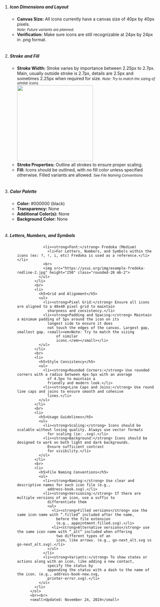 <ol>
            <li>
              <h5>Icon Dimensions and Layout</h5>
              <ul>
                <li><strong>Canvas Size:</strong> All icons currently have a canvas size of 40px by 40px pixels.<br>
                  <small><em>Note: Future variants are planned.</em></small>
                </li>
                <li><strong>Verification:</strong> Make sure icons are still recognizable at 24px by 24px in .png
                  format.
              </ul>
            </li>
            <br>
            <li>
              <h5>Stroke and Fill</h5>
              <ul>
                <li><strong>Stroke Width:</strong> Stroke varies by importance between 2.25px to 2.7px. Main, usually
                  outside stroke is
                  2.7px, details are 2.5px and sometimes 2.25px when required for size. <small><em>Note: Try to match
                      the sizing of similar
                      icons.</em></small>
                  <br>
                  <img src="https://ysui.org/img/example-server-stroke-redline-2.jpg" height="250" class="rounded-20 mb-2">
                </li>
                <li><strong>Stroke Properties:</strong> Outline all strokes to ensure proper scaling.</li>
                <li><strong>Fill:</strong> Icons should be outlined, with no fill color unless specified otherwise.
                  Filled variants are
                  allowed. <small>See <em>File Naming Conventions</em></small></li>
              </ul>
            </li>
            <br>
            <li>
              <h5>Color Palette</h5>
              <ul>
                <li><strong>Color:</strong> #000000 (black)</li>
                <li><strong>Transparency:</strong> None</li>
                <li><strong>Additional Color(s):</strong> None</li>
                <li><strong>Background Color:</strong> None</li>
              </ul>
            </li>
            <br>
            <li>
              <h5>Letters, Numbers, and Symbols</h5>
              <ul>
                
                <li><strong>Font:</strong> Fredoka (Medium)
                  <li>For Letters, Numbers, and Symbols within the icons (ex: ?, !, i, etc) Fredoka is used as a reference.</li></li>
                <br>
                <img src="https://ysui.org/img/example-fredoka-redline-2.jpg" height="250" class="rounded-20 mb-2">
              </ul>
            </li>
            <br>
            <li>
              <h5>Grid and Alignment</h5>
              <ul>
                <li><strong>Pixel Grid:</strong> Ensure all icons are aligned to a 40x40 pixel grid to maintain
                  sharpness and consistency.</li>
                <li><strong>Padding and Spacing:</strong> Maintain a minimum padding of 5px around the icon on its
                  longest side to ensure it does
                  not touch the edges of the canvas. Largest gap, smallest gap. <small><em>Note: Try to match the sizing
                      of similar
                      icons.</em></small></li>
              </ul>
            </li>
            <br>
            <li>
              <h5>Style Consistency</h5>
              <ul>
                <li><strong>Rounded Corners:</strong> Use rounded corners with a radius between 4px-5px with an average
                  of 4.5px to maintain a
                  friendly and modern look.</li>
                <li><strong>Line Caps and Joins:</strong> Use round line caps and joins to ensure smooth and cohesive
                  lines.</li>
              </ul>
            </li>
            <br>
            <li>
              <h5>Usage Guidelines</h5>
              <ul>
                <li><strong>Scaling:</strong> Icons should be scalable without losing quality. Always use vector formats
                  for scaling (ie: .svg).</li>
                <li><strong>Background:</strong> Icons should be designed to work on both light and dark backgrounds.
                  Ensure sufficient contrast
                  for visibility.</li>
              </ul>
            </li>
            <br>
            <li>
              <h5>File Naming Conventions</h5>
              <ul>
                <li><strong>Naming:</strong> Use clear and descriptive names for each icon file (e.g.,
                  address-book.svg).</li>
                <li><strong>Versioning:</strong> If there are multiple versions of an icon, use a suffix to
                  differentiate them
                  <ul>
                    <li><strong>Filled versions</strong> use the same icon name with “.filled” included after the name,
                      before the file extension
                      (e.g., appointment.filled.svg).</li>
                    <li><strong>Alternative versions</strong> use the same icon name with “_alt” included when offering
                      two different types of an
                      icon, like arrows. (e.g., go-next_alt.svg vs go-next_alt.svg).</li>
                  </ul>
                </li>
                <li><strong>Variants:</strong> To show states or actions along with an icon, like adding a new contact,
                  specify the status by
                  appending the status with a dash to the name of the icon. (e.g., address-book-new.svg,
                  printer-error.svg).</li>
              </ul>
            </li>
          </ol>
          <br><br>
          <small>Updated: November 24, 2024</small>

